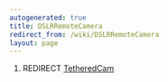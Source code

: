 ```yaml
---
autogenerated: true
title: DSLRRemoteCamera
redirect_from: /wiki/DSLRRemoteCamera
layout: page
---
```


1.  REDIRECT [TetheredCam](TetheredCam "wikilink")

